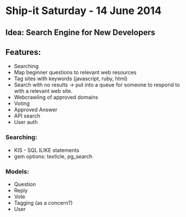 # Ship-it Saturday - 14 June 2014

## Idea: Search Engine for New Developers

## Features:
 * Searching
 * Map beginner questions to relevant web resources
 * Tag sites with keywords (javascript, ruby, html)
 * Search with no results -> put into a queue for someone to respond to with a relevant web site.
 * Webcrawling of approved domains
 * Voting
 * Approved Answer
 * API search
 * User auth

### Searching:
 * KIS - SQL ILIKE statements
 * gem options: texticle, pg_search

### Models:
 * Question
 * Reply
 * Vote
 * Tagging (as a concern?)
 * User
